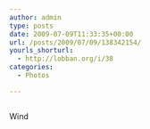 ```yaml
---
author: admin
type: posts
date: 2009-07-09T11:33:35+00:00
url: /posts/2009/07/09/138342154/
yourls_shorturl:
  - http://lobban.org/i/38
categories:
  - Photos

---
```

<div class="figure">
  <img src="https://andy.lobban.org/photo/1280/138342154/1/n6SoNyvfPpoy3h8hvMFYKi6F" alt="" />
</div>

Wind